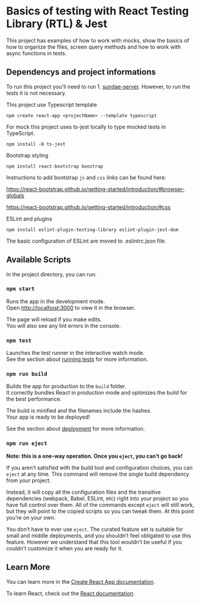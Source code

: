 # Basics of testing with React Testing Library (RTL) & Jest

This project has examples of how to work with mocks, show the basics of how to organize the files, screen query methods and how to work with async functions in tests.

## Dependencys and project informations

To run this project you'll need to run 1. [sundae-server](../3-sundae-server "sundae-server"). However, to run the tests it is not necessary.

This project use Typescript template

`npm create react-app <projectName> --template typescript`

For mock this project uses ts-jest locally to type mocked tests in TypeScript.

`npm install -D ts-jest`

Bootstrap styling

`npm install react-bootstrap boostrap`

Instructions to add bootstrap `js` and `css` links can be found here:

https://react-bootstrap.github.io/getting-started/introduction/#browser-globals

https://react-bootstrap.github.io/getting-started/introduction/#css

ESLint and plugins

`npm install eslint-plugin-testing-library eslint-plugin-jest-dom`

The basic configuration of ESLint are moved to .eslintrc.json file.


## Available Scripts

In the project directory, you can run:

### `npm start`

Runs the app in the development mode.\
Open [http://localhost:3000](http://localhost:3000) to view it in the browser.

The page will reload if you make edits.\
You will also see any lint errors in the console.

### `npm test`

Launches the test runner in the interactive watch mode.\
See the section about [running tests](https://facebook.github.io/create-react-app/docs/running-tests) for more information.

### `npm run build`

Builds the app for production to the `build` folder.\
It correctly bundles React in production mode and optimizes the build for the best performance.

The build is minified and the filenames include the hashes.\
Your app is ready to be deployed!

See the section about [deployment](https://facebook.github.io/create-react-app/docs/deployment) for more information.

### `npm run eject`

**Note: this is a one-way operation. Once you `eject`, you can’t go back!**

If you aren’t satisfied with the build tool and configuration choices, you can `eject` at any time. This command will remove the single build dependency from your project.

Instead, it will copy all the configuration files and the transitive dependencies (webpack, Babel, ESLint, etc) right into your project so you have full control over them. All of the commands except `eject` will still work, but they will point to the copied scripts so you can tweak them. At this point you’re on your own.

You don’t have to ever use `eject`. The curated feature set is suitable for small and middle deployments, and you shouldn’t feel obligated to use this feature. However we understand that this tool wouldn’t be useful if you couldn’t customize it when you are ready for it.

## Learn More

You can learn more in the [Create React App documentation](https://facebook.github.io/create-react-app/docs/getting-started).

To learn React, check out the [React documentation](https://reactjs.org/).
